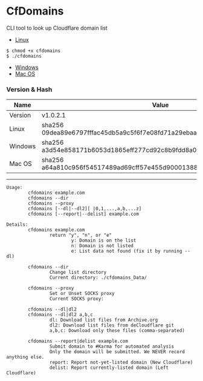 # CfDomains


CLI tool to look up Cloudflare domain list


- [Linux](https://mypdns.org/dCF/deCloudflare/-/raw/master/tool/cfdomains/cfdomains.linux?inline=false)
```
$ chmod +x cfdomains
$ ./cfdomains
```

- [Windows](https://mypdns.org/dCF/deCloudflare/-/raw/master/tool/cfdomains/cfdomains.exe?inline=false)
- [Mac OS](https://mypdns.org/dCF/deCloudflare/-/raw/master/tool/cfdomains/cfdomains.app?inline=false)


### Version & Hash

| Name | Value |
| -- | -- |
| Version | v1.0.2.1 |
| Linux | sha256 09dea89e6797fffac45db5a9c5f6f7e08fd71a29ebaac0231954b1f3d343d6ea |
| Windows | sha256 a3d54e858171b6053d1865eff277cd92c8b9fdd8a0d6c57856cdd139daff1d88 |
| Mac OS | sha256 a64a810c956f54517489ad69cff57e455d9000138857229434db0da890fceec8 |


----

```
Usage:
        cfdomains example.com
        cfdomains --dir
        cfdomains --proxy
        cfdomains [--dl|--dl2][ |0,1,...,a,b,...z]
        cfdomains [--report|--delist] example.com

Details:
        cfdomains example.com
                return "y", "n", or "e"
                        y: Domain is on the list
                        n: Domain is not listed
                        e: List data not found (fix it by running --dl)

        cfdomains --dir
                Change list directory
                Current directory: ./cfdomains_Data/

        cfdomains --proxy
                Set or Unset SOCKS proxy
                Current SOCKS proxy:

        cfdomains --dl|dl2
        cfdomains --dl|dl2 a,b,c
                dl: Download list files from Archive.org
                dl2: Download list files from deCloudflare git
                a,b,c: Download only these files (comma-separated)

        cfdomains --report|delist example.com
                Submit domain to #Karma for automated analysis
                Only the domain will be submitted. We NEVER record anything else.
                report: Report not-yet-listed domain (New Cloudflare)
                delist: Report currently-listed domain (Left Cloudflare)
```
